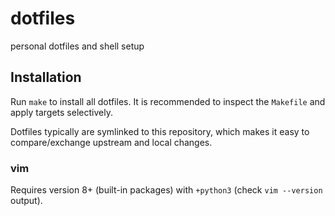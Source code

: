 # dotfiles

personal dotfiles and shell setup

## Installation

Run `make` to install all dotfiles. It is recommended to inspect the `Makefile`
and apply targets selectively.

Dotfiles typically are symlinked to this repository, which makes it easy to
compare/exchange upstream and local changes.

### vim

Requires version 8+ (built-in packages) with `+python3` (check `vim --version` output).
